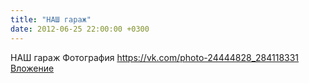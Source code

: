```yaml
---
title: "НАШ гараж"
date: 2012-06-25 22:00:00 +0300
---
```


НАШ гараж
Фотография
<a class="vk-attach" href="https://vk.com/photo-24444828_284118331">https://vk.com/photo-24444828_284118331</a>
<a class="vk-attach" href="https://vk.com/photo-24444828_284118331">Вложение</a>
